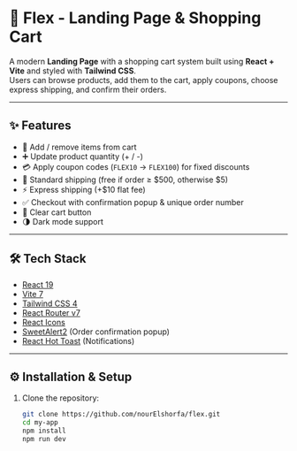 # 🚀 Flex - Landing Page & Shopping Cart

A modern **Landing Page** with a shopping cart system built using **React + Vite** and styled with **Tailwind CSS**.  
Users can browse products, add them to the cart, apply coupons, choose express shipping, and confirm their orders.

---

## ✨ Features
- 🛒 Add / remove items from cart  
- ➕ Update product quantity (+ / -)  
- 💳 Apply coupon codes (`FLEX10` → `FLEX100`) for fixed discounts  
- 🚚 Standard shipping (free if order ≥ $500, otherwise $5)  
- ⚡ Express shipping (+$10 flat fee)  
- ✅ Checkout with confirmation popup & unique order number  
- 🧹 Clear cart button  
- 🌗 Dark mode support  

---

## 🛠️ Tech Stack
- [React 19](https://react.dev/)  
- [Vite 7](https://vitejs.dev/)  
- [Tailwind CSS 4](https://tailwindcss.com/)  
- [React Router v7](https://reactrouter.com/)  
- [React Icons](https://react-icons.github.io/react-icons/)  
- [SweetAlert2](https://sweetalert2.github.io/) (Order confirmation popup)  
- [React Hot Toast](https://react-hot-toast.com/) (Notifications)  

---

## ⚙️ Installation & Setup

1. Clone the repository:
   ```bash
   git clone https://github.com/nourElshorfa/flex.git
   cd my-app
   npm install
   npm run dev

